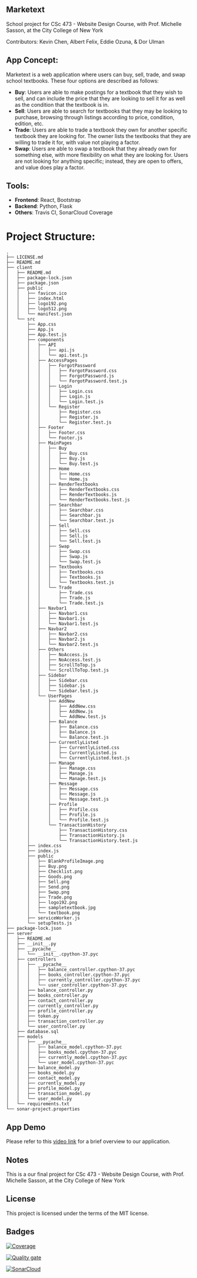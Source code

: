 ## Marketext
School project for CSc 473 - Website Design Course, with Prof. Michelle Sasson, at the City College of New York

Contributors: Kevin Chen, Albert Felix, Eddie Ozuna, & Dor Ulman

## App Concept:
Marketext is a web application where users can buy, sell, trade, and swap school textbooks. These four options are described as follows:
- **Buy**: Users are able to make postings for a textbook that they wish to sell, and can include the price that they are looking to sell it for as well as the condition that the textbook is in.
- **Sell**: Users are able to search for textbooks that they may be looking to purchase, browsing through listings according to price, condition, edition, etc.
- **Trade**: Users are able to trade a textbook they own for another specific textbook they are looking for. The owner lists the textbooks that they are willing to trade it for, with value not playing a factor.
- **Swap**: Users are able to swap a textbook that they already own for something else, with more flexibility on what they are looking for. Users are not looking for anything specific; instead, they are open to offers, and value does play a factor.

## Tools:
- **Frontend**: React, Bootstrap
- **Backend**: Python, Flask
- **Others**: Travis CI, SonarCloud Coverage

# Project Structure:
```
.
├── LICENSE.md
├── README.md
├── client
│   ├── README.md
│   ├── package-lock.json
│   ├── package.json
│   ├── public
│   │   ├── favicon.ico
│   │   ├── index.html
│   │   ├── logo192.png
│   │   ├── logo512.png
│   │   └── manifest.json
│   └── src
│       ├── App.css
│       ├── App.js
│       ├── App.test.js
│       ├── components
│       │   ├── API
│       │   │   ├── api.js
│       │   │   └── api.test.js
│       │   ├── AccessPages
│       │   │   ├── ForgotPassword
│       │   │   │   ├── ForgotPassword.css
│       │   │   │   ├── ForgotPassword.js
│       │   │   │   └── ForgotPassword.test.js
│       │   │   ├── Login
│       │   │   │   ├── Login.css
│       │   │   │   ├── Login.js
│       │   │   │   └── Login.test.js
│       │   │   └── Register
│       │   │       ├── Register.css
│       │   │       ├── Register.js
│       │   │       └── Register.test.js
│       │   ├── Footer
│       │   │   ├── Footer.css
│       │   │   └── Footer.js
│       │   ├── MainPages
│       │   │   ├── Buy
│       │   │   │   ├── Buy.css
│       │   │   │   ├── Buy.js
│       │   │   │   └── Buy.test.js
│       │   │   ├── Home
│       │   │   │   ├── Home.css
│       │   │   │   └── Home.js
│       │   │   ├── RenderTextbooks
│       │   │   │   ├── RenderTextbooks.css
│       │   │   │   ├── RenderTextbooks.js
│       │   │   │   └── RenderTextbooks.test.js
│       │   │   ├── Searchbar
│       │   │   │   ├── Searchbar.css
│       │   │   │   ├── Searchbar.js
│       │   │   │   └── Searchbar.test.js
│       │   │   ├── Sell
│       │   │   │   ├── Sell.css
│       │   │   │   ├── Sell.js
│       │   │   │   └── Sell.test.js
│       │   │   ├── Swap
│       │   │   │   ├── Swap.css
│       │   │   │   ├── Swap.js
│       │   │   │   └── Swap.test.js
│       │   │   ├── Textbooks
│       │   │   │   ├── Textbooks.css
│       │   │   │   ├── Textbooks.js
│       │   │   │   └── Textbooks.test.js
│       │   │   └── Trade
│       │   │       ├── Trade.css
│       │   │       ├── Trade.js
│       │   │       └── Trade.test.js
│       │   ├── Navbar1
│       │   │   ├── Navbar1.css
│       │   │   ├── Navbar1.js
│       │   │   └── Navbar1.test.js
│       │   ├── Navbar2
│       │   │   ├── Navbar2.css
│       │   │   ├── Navbar2.js
│       │   │   └── Navbar2.test.js
│       │   ├── Others
│       │   │   ├── NoAccess.js
│       │   │   ├── NoAccess.test.js
│       │   │   ├── ScrollToTop.js
│       │   │   └── ScrollToTop.test.js
│       │   ├── Sidebar
│       │   │   ├── Sidebar.css
│       │   │   ├── Sidebar.js
│       │   │   └── Sidebar.test.js
│       │   └── UserPages
│       │       ├── AddNew
│       │       │   ├── AddNew.css
│       │       │   ├── AddNew.js
│       │       │   └── AddNew.test.js
│       │       ├── Balance
│       │       │   ├── Balance.css
│       │       │   ├── Balance.js
│       │       │   └── Balance.test.js
│       │       ├── CurrentlyListed
│       │       │   ├── CurrentlyListed.css
│       │       │   ├── CurrentlyListed.js
│       │       │   └── CurrentlyListed.test.js
│       │       ├── Manage
│       │       │   ├── Manage.css
│       │       │   ├── Manage.js
│       │       │   └── Manage.test.js
│       │       ├── Message
│       │       │   ├── Message.css
│       │       │   ├── Message.js
│       │       │   └── Message.test.js
│       │       ├── Profile
│       │       │   ├── Profile.css
│       │       │   ├── Profile.js
│       │       │   └── Profile.test.js
│       │       └── TransactionHistory
│       │           ├── TransactionHistory.css
│       │           ├── TransactionHistory.js
│       │           └── TransactionHistory.test.js
│       ├── index.css
│       ├── index.js
│       ├── public
│       │   ├── BlankProfileImage.png
│       │   ├── Buy.png
│       │   ├── Checklist.png
│       │   ├── Goods.png
│       │   ├── Sell.png
│       │   ├── Send.png
│       │   ├── Swap.png
│       │   ├── Trade.png
│       │   ├── logo192.png
│       │   ├── sampletextbook.jpg
│       │   └── textbook.png
│       ├── serviceWorker.js
│       └── setupTests.js
├── package-lock.json
├── server
│   ├── README.md
│   ├── __init__.py
│   ├── __pycache__
│   │   └── __init__.cpython-37.pyc
│   ├── controllers
│   │   ├── __pycache__
│   │   │   ├── balance_controller.cpython-37.pyc
│   │   │   ├── books_controller.cpython-37.pyc
│   │   │   ├── currently_controller.cpython-37.pyc
│   │   │   └── user_controller.cpython-37.pyc
│   │   ├── balance_controller.py
│   │   ├── books_controller.py
│   │   ├── contact_controller.py
│   │   ├── currently_controller.py
│   │   ├── profile_controller.py
│   │   ├── token.py
│   │   ├── transaction_controller.py
│   │   └── user_controller.py
│   ├── database.sql
│   ├── models
│   │   ├── __pycache__
│   │   │   ├── balance_model.cpython-37.pyc
│   │   │   ├── books_model.cpython-37.pyc
│   │   │   ├── currently_model.cpython-37.pyc
│   │   │   └── user_model.cpython-37.pyc
│   │   ├── balance_model.py
│   │   ├── books_model.py
│   │   ├── contact_model.py
│   │   ├── currently_model.py
│   │   ├── profile_model.py
│   │   ├── transaction_model.py
│   │   └── user_model.py
│   └── requirements.txt
└── sonar-project.properties
```

## App Demo
Please refer to this [video link](https://www.youtube.com/watch?v=kHUlsg4tUJk&feature=youtu.be) for a brief overview to our application.

## Notes
This is a our final project for CSc 473 - Website Design Course, with Prof. Michelle Sasson, at the City College of New York

## License
This project is licensed under the terms of the MIT license.

## Badges
[![Coverage](https://sonarcloud.io/api/project_badges/measure?project=The-Sciences-and-Engineering-Squad_Marketext&metric=coverage)](https://sonarcloud.io/dashboard?id=The-Sciences-and-Engineering-Squad_Marketext)

[![Quality gate](https://sonarcloud.io/api/project_badges/quality_gate?project=The-Sciences-and-Engineering-Squad_Marketext)](https://sonarcloud.io/dashboard?id=The-Sciences-and-Engineering-Squad_Marketext)

[![SonarCloud](https://sonarcloud.io/images/project_badges/sonarcloud-white.svg)](https://sonarcloud.io/dashboard?id=The-Sciences-and-Engineering-Squad_Marketext)
